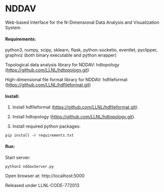 # NDDAV
Web-based Interface for the N-Dimensional Data Analysis and Visualization System.

#### Requirements:
python3, numpy, scipy, sklearn, flask, python-socketio, eventlet, pyclipper, graphviz (both binary executable and python wrapper)

Topological data analysis library for NDDAV: hdtopology (https://github.com/LLNL/hdtopology.git)

High-dimensional file format library for NDDAV: hdfileformat (https://github.com/LLNL/hdfileformat.git)


#### Install:
1. Install hdfileformat (https://github.com/LLNL/hdfileformat.git).

2. Install hdtopology (https://github.com/LLNL/hdtopology.git).

3. Install required python packages:
```console
pip install -r requirements.txt
```

#### Run:

Start server:
```console
python3 nddavServer.py
```

Open browser at: http://localhost:5000


Released under LLNL-CODE-772013

